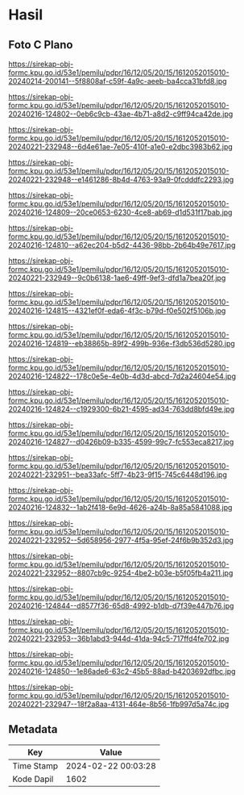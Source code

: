 # Hasil

## Foto C Plano

https://sirekap-obj-formc.kpu.go.id/53e1/pemilu/pdpr/16/12/05/20/15/1612052015010-20240214-200141--5f8808af-c59f-4a9c-aeeb-ba4cca31bfd8.jpg

https://sirekap-obj-formc.kpu.go.id/53e1/pemilu/pdpr/16/12/05/20/15/1612052015010-20240216-124802--0eb6c9cb-43ae-4b71-a8d2-c9ff94ca42de.jpg

https://sirekap-obj-formc.kpu.go.id/53e1/pemilu/pdpr/16/12/05/20/15/1612052015010-20240221-232948--6d4e61ae-7e05-410f-a1e0-e2dbc3983b62.jpg

https://sirekap-obj-formc.kpu.go.id/53e1/pemilu/pdpr/16/12/05/20/15/1612052015010-20240221-232948--e1461286-8b4d-4763-93a9-0fcdddfc2293.jpg

https://sirekap-obj-formc.kpu.go.id/53e1/pemilu/pdpr/16/12/05/20/15/1612052015010-20240216-124809--20ce0653-6230-4ce8-ab69-d1d531f17bab.jpg

https://sirekap-obj-formc.kpu.go.id/53e1/pemilu/pdpr/16/12/05/20/15/1612052015010-20240216-124810--a62ec204-b5d2-4436-98bb-2b64b49e7617.jpg

https://sirekap-obj-formc.kpu.go.id/53e1/pemilu/pdpr/16/12/05/20/15/1612052015010-20240221-232949--9c0b6138-1ae6-49ff-9ef3-dfd1a7bea20f.jpg

https://sirekap-obj-formc.kpu.go.id/53e1/pemilu/pdpr/16/12/05/20/15/1612052015010-20240216-124815--4321ef0f-eda6-4f3c-b79d-f0e502f5106b.jpg

https://sirekap-obj-formc.kpu.go.id/53e1/pemilu/pdpr/16/12/05/20/15/1612052015010-20240216-124819--eb38865b-89f2-499b-936e-f3db536d5280.jpg

https://sirekap-obj-formc.kpu.go.id/53e1/pemilu/pdpr/16/12/05/20/15/1612052015010-20240216-124822--178c0e5e-4e0b-4d3d-abcd-7d2a24604e54.jpg

https://sirekap-obj-formc.kpu.go.id/53e1/pemilu/pdpr/16/12/05/20/15/1612052015010-20240216-124824--c1929300-6b21-4595-ad34-763dd8bfd49e.jpg

https://sirekap-obj-formc.kpu.go.id/53e1/pemilu/pdpr/16/12/05/20/15/1612052015010-20240216-124827--d0426b09-b335-4599-99c7-fc553eca8217.jpg

https://sirekap-obj-formc.kpu.go.id/53e1/pemilu/pdpr/16/12/05/20/15/1612052015010-20240221-232951--bea33afc-5ff7-4b23-9f15-745c6448d196.jpg

https://sirekap-obj-formc.kpu.go.id/53e1/pemilu/pdpr/16/12/05/20/15/1612052015010-20240216-124832--1ab2f418-6e9d-4626-a24b-8a85a5841088.jpg

https://sirekap-obj-formc.kpu.go.id/53e1/pemilu/pdpr/16/12/05/20/15/1612052015010-20240221-232952--5d658956-2977-4f5a-95ef-24f6b9b352d3.jpg

https://sirekap-obj-formc.kpu.go.id/53e1/pemilu/pdpr/16/12/05/20/15/1612052015010-20240221-232952--8807cb9c-9254-4be2-b03e-b5f05fb4a211.jpg

https://sirekap-obj-formc.kpu.go.id/53e1/pemilu/pdpr/16/12/05/20/15/1612052015010-20240216-124844--d8577f36-65d8-4992-b1db-d7f39e447b76.jpg

https://sirekap-obj-formc.kpu.go.id/53e1/pemilu/pdpr/16/12/05/20/15/1612052015010-20240221-232953--36b1abd3-944d-41da-94c5-717ffd4fe702.jpg

https://sirekap-obj-formc.kpu.go.id/53e1/pemilu/pdpr/16/12/05/20/15/1612052015010-20240216-124850--1e86ade6-63c2-45b5-88ad-b4203692dfbc.jpg

https://sirekap-obj-formc.kpu.go.id/53e1/pemilu/pdpr/16/12/05/20/15/1612052015010-20240221-232947--18f2a8aa-4131-464e-8b56-1fb997d5a74c.jpg


## Metadata

| Key        | Value               |
| ---------- | ------------------- |
| Time Stamp | 2024-02-22 00:03:28 |
| Kode Dapil | 1602                |



